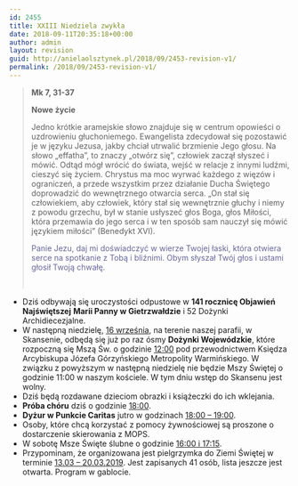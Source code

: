 ```yaml
---
id: 2455
title: XXIII Niedziela zwykła
date: 2018-09-11T20:35:18+00:00
author: admin
layout: revision
guid: http://anielaolsztynek.pl/2018/09/2453-revision-v1/
permalink: /2018/09/2453-revision-v1/
---
```

> **Mk 7, 31-37**
> 
> **Nowe życie**
> 
> Jedno krótkie aramejskie słowo znajduje się w centrum opowieści o uzdrowieniu głuchoniemego. Ewangelista zdecydował się pozostawić je w języku Jezusa, jakby chciał utrwalić brzmienie Jego głosu. Na słowo &#8222;effatha&#8221;, to znaczy &#8222;otwórz się&#8221;, człowiek zaczął słyszeć i mówić. Odtąd mógł wrócić do świata, wejść w relacje z innymi ludźmi, cieszyć się życiem. Chrystus ma moc wyrwać każdego z więzów i ograniczeń, a przede wszystkim przez działanie Ducha Świętego doprowadzić do wewnętrznego otwarcia serca. &#8222;On stał się człowiekiem, aby człowiek, który stał się wewnętrznie głuchy i niemy z powodu grzechu, był w stanie usłyszeć głos Boga, głos Miłości, która przemawia do jego serca i w ten sposób sam nauczył się mówić językiem miłości&#8221; (Benedykt XVI).
> 
> <span style="color: #666699;">Panie Jezu, daj mi doświadczyć w wierze Twojej łaski, która otwiera serce na spotkanie z Tobą i bliźnimi. Obym słyszał Twój głos i ustami głosił Twoją chwałę. </span>
> 
> &nbsp;

  * Dziś odbywają się uroczystości odpustowe w **141 rocznicę Objawień Najświętszej** **Marii Panny w Gietrzwałdzie** i 52 Dożynki Archidiecezjalne.
  * W następną niedzielę, <span style="text-decoration: underline;">16 września</span>, na terenie naszej parafii, w Skansenie, odbędą się już po raz ósmy **Dożynki Wojewódzkie**, które rozpoczną się Mszą Św. o godzinie <span style="text-decoration: underline;">12:00</span> pod przewodnictwem Księdza Arcybiskupa Józefa Górzyńskiego Metropolity Warmińskiego. W związku z powyższym w następną niedzielę nie będzie Mszy Świętej o godzinie 11:00 w naszym kościele. W tym dniu wstęp do Skansenu jest wolny.
  * Dziś będą rozdawane dzieciom obrazki i książeczki do ich wklejania.
  * **Próba chóru** dziś o godzinie <span style="text-decoration: underline;">18:00</span>.
  * **Dyżur w Punkcie Caritas** jutro w godzinach <span style="text-decoration: underline;">18:00 – 19:00</span>.
  * Osoby, które chcą korzystać z pomocy żywnościowej są proszone o dostarczenie skierowania z MOPS.
  * W sobotę Msze Święte ślubne o godzinie <span style="text-decoration: underline;">16:00 i 17:15</span>.
  * Przypominam, że organizowana jest pielgrzymka do Ziemi Świętej w terminie <span style="text-decoration: underline;">13.03 &#8211; 20.03.2019</span>. Jest zapisanych 41 osób, lista jeszcze jest otwarta. Program w gablocie.